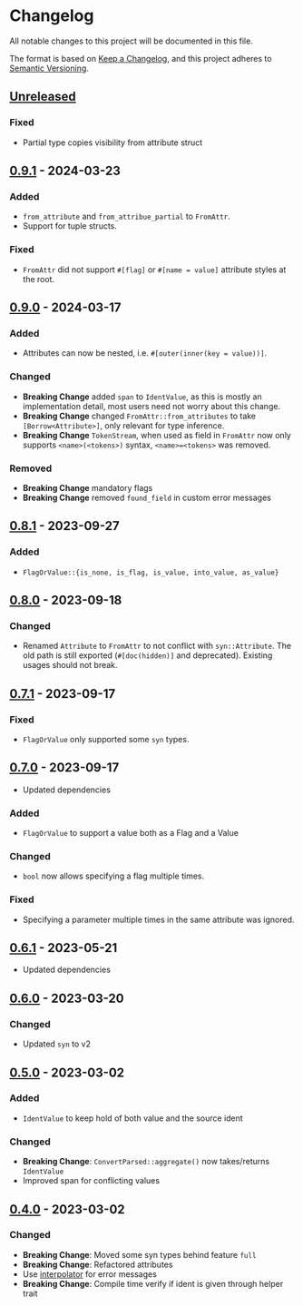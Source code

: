 # Changelog
All notable changes to this project will be documented in this file.

The format is based on [Keep a Changelog](https://keepachangelog.com/en/1.0.0/),
and this project adheres to [Semantic Versioning](https://semver.org/spec/v2.0.0.html).

## [Unreleased]
### Fixed
- Partial type copies visibility from attribute struct

## [0.9.1] - 2024-03-23
### Added
- `from_attribute` and `from_attribue_partial` to `FromAttr`.
- Support for tuple structs.

### Fixed
- `FromAttr` did not support `#[flag]` or `#[name = value]` attribute styles at the root.

## [0.9.0] - 2024-03-17
### Added
- Attributes can now be nested, i.e. `#[outer(inner(key = value))]`.

### Changed
- **Breaking Change** added `span` to `IdentValue`, as this is mostly an implementation detail,
  most users need not worry about this change.
- **Breaking Change** changed `FromAttr::from_attributes` to take `[Borrow<Attribute>]`, only relevant for type inference.
- **Breaking Change** `TokenStream`, when used as field in `FromAttr` now only supports `<name>(<tokens>)` syntax, `<name>=<tokens>` was removed.

### Removed
- **Breaking Change** mandatory flags
- **Breaking Change** removed `found_field` in custom error messages

## [0.8.1] - 2023-09-27
### Added
- `FlagOrValue::{is_none, is_flag, is_value, into_value, as_value}`

## [0.8.0] - 2023-09-18
### Changed
- Renamed `Attribute` to `FromAttr` to not conflict with `syn::Attribute`.
  The old path is still exported (`#[doc(hidden)]` and deprecated). Existing usages should not break.

## [0.7.1] - 2023-09-17
### Fixed
- `FlagOrValue` only supported some `syn` types.

## [0.7.0] - 2023-09-17
- Updated dependencies

### Added
- `FlagOrValue` to support a value both as a Flag and a Value

### Changed
- `bool` now allows specifying a flag multiple times.

### Fixed
- Specifying a parameter multiple times in the same attribute was ignored.

## [0.6.1] - 2023-05-21
- Updated dependencies

## [0.6.0] - 2023-03-20
### Changed
- Updated `syn` to v2

## [0.5.0] - 2023-03-02
### Added
- `IdentValue` to keep hold of both value and the source ident

### Changed
- **Breaking Change**: `ConvertParsed::aggregate()` now takes/returns
  `IdentValue`
- Improved span for conflicting values

## [0.4.0] - 2023-03-02
### Changed
- **Breaking Change**: Moved some syn types behind feature `full`
- **Breaking Change**: Refactored attributes
- Use [interpolator](https://docs.rs/interpolator) for error messages
- **Breaking Change**: Compile time verify if ident is given through helper
  trait

[unreleased]: https://github.com/ModProg/attribute-derive/compare/v0.9.1...HEAD
[0.9.1]: https://github.com/ModProg/attribute-derive/compare/v0.9.0...v0.9.1
[0.9.0]: https://github.com/ModProg/attribute-derive/compare/v0.8.1...v0.9.0
[0.8.1]: https://github.com/ModProg/attribute-derive/compare/v0.8.0...v0.8.1
[0.8.0]: https://github.com/ModProg/attribute-derive/compare/v0.7.1...v0.8.0
[0.7.1]: https://github.com/ModProg/attribute-derive/compare/v0.7.0...v0.7.1
[0.7.0]: https://github.com/ModProg/attribute-derive/compare/v0.6.1...v0.7.0
[0.6.1]: https://github.com/ModProg/attribute-derive/compare/v0.6.0...v0.6.1
[0.6.0]: https://github.com/ModProg/attribute-derive/compare/v0.5.0...v0.6.0
[0.5.0]: https://github.com/ModProg/attribute-derive/compare/v0.3.1...v0.5.0
[0.4.0]: https://github.com/ModProg/attribute-derive/compare/v0.3.1...v0.4.0
